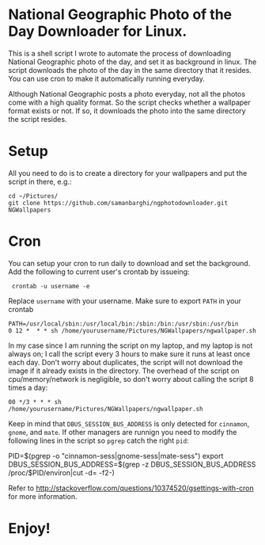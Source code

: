 National Geographic Photo of the Day Downloader for Linux. 
=================
  This is a shell script I wrote to automate the process of downloading National Geographic photo of the day, and 
  set it as background in linux. The script downloads the photo of the day in the same directory that it resides. You 
  can use cron to make it automatically running everyday. 

  Although National Geographic posts a photo everyday, not all the photos come with a high quality format. So the script       checks whether a wallpaper format exists or not. If so, it downloads the photo into the same directory the script resides.

Setup
=================

  All you need to do is to create a directory for your wallpapers and put the script in there, e.g.:
  
    cd ~/Pictures/
    git clone https://github.com/samanbarghi/ngphotodownloader.git NGWallpapers
    


Cron
=================
  You can setup your cron to run daily to download and set the background. Add the following to current user's crontab by issueing:
  
     crontab -u username -e
     
  Replace  `username` with your username. Make sure to export `PATH` in your crontab
  
    PATH=/usr/local/sbin:/usr/local/bin:/sbin:/bin:/usr/sbin:/usr/bin  
    0 12 *  * * sh /home/yourusername/Pictures/NGWallpapers/ngwallpaper.sh
    
  In my case since I am running the script on my laptop, and my laptop is not always on; I call the script every 3 hours to make sure it runs at least once each day. Don't worry about duplicates, the script will not download the image if it already exists in the directory. The overhead of the script on cpu/memory/network is negligible, so don't worry about calling the script 8 times a day:

    00 */3 * * * sh /home/yourusername/Pictures/NGWallpapers/ngwallpaper.sh
    
 Keep in mind that   `DBUS_SESSION_BUS_ADDRESS` is only detected for `cinnamon`, `gnome`, and `mate`. If other managers are runnign  you need to modify the following lines in the script so `pgrep` catch the right `pid`: 
 
  PID=$(pgrep -o "cinnamon-sess|gnome-sess|mate-sess")
  export DBUS_SESSION_BUS_ADDRESS=$(grep -z DBUS_SESSION_BUS_ADDRESS /proc/$PID/environ|cut -d= -f2-)

Refer to http://stackoverflow.com/questions/10374520/gsettings-with-cron for more information. 
    
Enjoy!
=================
  
    
 
